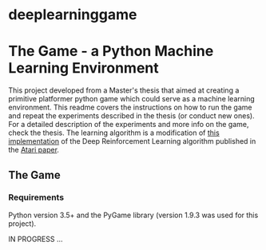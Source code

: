 # deeplearninggame

# The Game - a Python Machine Learning Environment


This project developed from a Master's thesis that aimed at creating a primitive platformer python game which could serve as a machine learning environment. This readme covers the instructions on how to run the game and repeat the experiments described in the thesis (or conduct new ones). For a detailed description of the experiments and more info on the game, check the thesis. The learning algorithm is a modification of [this implementation](https://github.com/aleju/mario-ai) of the Deep Reinforcement Learning algorithm published in the [Atari paper](https://arxiv.org/abs/1312.5602).



## The Game

### Requirements
Python version 3.5+ and the PyGame library (version 1.9.3 was used for this project).


IN PROGRESS ...

